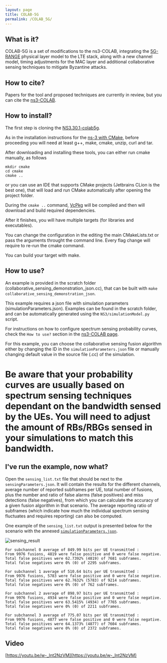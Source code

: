 ```yaml
---
layout: page
title: COLAB-5G
permalink: /COLAB_5G/
---
```


## What is it?
COLAB-5G is a set of modifications to the ns3-COLAB, integrating the [5G-RANGE](http://5g-range.eu/) physical layer model to the LTE stack, along with a new channel model, timing adjustments for the MAC layer and additional collaborative sensing techniques to mitigate Byzantine attacks.

## How to cite?
Papers for the tool and proposed techniques are currently in review, but you can cite the [ns3-COLAB](/NS3/COLAB).

## How to install?
The first step is cloning the [NS3.30.1-colab5g](https://github.com/Gabrielcarvfer/NS3/tree/NS3.30.1-colab5g).

As in the installation instructions for the [ns-3 with CMake](/NS3/installation), before proceeding you will need at least g++, make, cmake, unzip, curl and tar.

After downloading and installing these tools, you can either run cmake manually, as follows
```
mkdir cmake
cd cmake
cmake ..
```
or you can use an IDE that supports CMake projects (Jetbrains CLion is the best one), that will load and run CMake automatically after opening the project folder.

During the `cmake ..` command, [VcPkg](https://github.com/Microsoft/vcpkg) will be compiled and then will download and build required dependencies.

After it finishes, you will have multiple targets (for libraries and executables).

You can change the configuration in the editing the main CMakeLists.txt or pass the arguments throught the command line. Every flag change will require to re-run the cmake command.

You can build your target with make. 

## How to use?
An example is provided in the scratch folder (collaborative_sensing_demonstration_json.cc), that can be built with `make collaborative_sensing_demonstration_json`.

This example requires a json file with simulation parameters (simulationParameters.json). Examples can be found in the scratch folder, and can be automatically generated using the `NS3/simulationModel.py` script.

For instructions on how to configure spectrum sensing probability curves, check the `How to use?` section in the [ns3-COLAB page](/NS3/COLAB).

For this example, you can choose the collaborative sensing fusion algorithm either by changing the ID in the `simulationParameters.json` file or manually changing default value in the source file (.cc) of the simulation. 

# Be aware that your probability curves are usually based on spectrum sensing techniques dependant on the bandwidth sensed by the UEs. You will need to adjust the amount of RBs/RBGs sensed in your simulations to match this bandwidth.

## I've run the example, now what?
Open the `sensing_list.txt` file that should be next to the `sensingParameters.json`. It will contain the results for the different channels, average number of reported subframes per UE, total number of fusions, plus the number and ratio of false alarms (false positives) and miss detections (false negatives), from which you can calculate the accuracy of a given fusion algorithm in that scenario. The average reporting ratio of subframes (which indicate how much the individual spectrum sensing fluctuates and requires reporting) can also be computed.

One example of the `sensing_list.txt` output is presented below for the scenario with the annexed [`simulationParameters.json`](/NS3/img/simulationParameters.json).

![sensing_result](/NS3/img/simulation_topology.png)

```
For subchannel 0 average of 849.99 bits per UE transmitted :
From 9976 fusions, 4819 were false positive and 0 were false negative.
Total false positives were 62.7392% (4819) of 7681 subframes.
Total false negatives were 0% (0) of 2295 subframes.

For subchannel 1 average of 510.64 bits per UE transmitted :
From 9976 fusions, 5783 were false positive and 0 were false negative.
Total false positives were 62.7632% (5783) of 9214 subframes.
Total false negatives were 0% (0) of 762 subframes.

For subchannel 2 average of 898.97 bits per UE transmitted :
From 9976 fusions, 4934 were false positive and 0 were false negative.
Total false positives were 63.5415% (4934) of 7765 subframes.
Total false negatives were 0% (0) of 2211 subframes.

For subchannel 3 average of 775.07 bits per UE transmitted :
From 9976 fusions, 4877 were false positive and 0 were false negative.
Total false positives were 64.1373% (4877) of 7604 subframes.
Total false negatives were 0% (0) of 2372 subframes.
```


## Video

[https://youtu.be/w-_lnt2NzVM](https://youtu.be/w-_lnt2NzVM)
